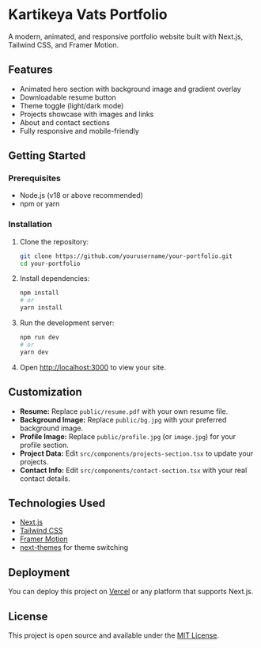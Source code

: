 # Kartikeya Vats Portfolio

A modern, animated, and responsive portfolio website built with Next.js, Tailwind CSS, and Framer Motion.

## Features
- Animated hero section with background image and gradient overlay
- Downloadable resume button
- Theme toggle (light/dark mode)
- Projects showcase with images and links
- About and contact sections
- Fully responsive and mobile-friendly

## Getting Started

### Prerequisites
- Node.js (v18 or above recommended)
- npm or yarn

### Installation
1. Clone the repository:
   ```bash
   git clone https://github.com/yourusername/your-portfolio.git
   cd your-portfolio
   ```
2. Install dependencies:
   ```bash
   npm install
   # or
   yarn install
   ```
3. Run the development server:
   ```bash
   npm run dev
   # or
   yarn dev
   ```
4. Open [http://localhost:3000](http://localhost:3000) to view your site.

## Customization
- **Resume:** Replace `public/resume.pdf` with your own resume file.
- **Background Image:** Replace `public/bg.jpg` with your preferred background image.
- **Profile Image:** Replace `public/profile.jpg` (or `image.jpg`) for your profile section.
- **Project Data:** Edit `src/components/projects-section.tsx` to update your projects.
- **Contact Info:** Edit `src/components/contact-section.tsx` with your real contact details.

## Technologies Used
- [Next.js](https://nextjs.org/)
- [Tailwind CSS](https://tailwindcss.com/)
- [Framer Motion](https://www.framer.com/motion/)
- [next-themes](https://github.com/pacocoursey/next-themes) for theme switching

## Deployment
You can deploy this project on [Vercel](https://vercel.com/) or any platform that supports Next.js.

## License
This project is open source and available under the [MIT License](LICENSE).
